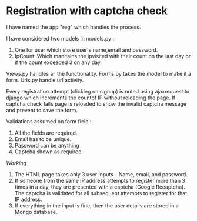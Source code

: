 # Registration with captcha check
 
I have named the app "reg" which handles the process.

I have considered two models in models.py :
1. One for user which store user's name,email and password.
2. IpCount: Which manitains the ipvisited with their count on the last day or if the count exceeded 3 on any day.

Views.py handles all the functionality.
Forms.py takes the model to make it a form.
Urls.py handle url activity.

Every registration attempt (clicking on signup) is noted using ajaxrequest to django which increments the countof IP without reloading the page.
If captcha check fails page is reloaded to show the invalid captcha message and prevent to save the form.

Validations assumed on form field :
1. All the fields are required.
2. Email has to be unique.
3. Password can be anything
4. Captcha shown as required.


*Working*
1. The HTML page takes only 3 user inputs - Name, email, and password.
2. If someone from the same IP address attempts to register more than 3 times in a day,
they are presented with a captcha (Google Recaptcha). The captcha is 
validated for all subsequent attempts to register for that IP address.
3. If everything in the input is fine, then the user details are stored in a Mongo
database.


